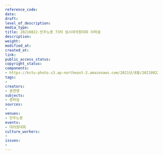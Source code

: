 ```yaml
---
reference_code: 
date: 
draft: 
level_of_description: 
media_type: 
title: 20210822-민주노총 73차 임시대의원대회 리허설
description: 
weight: 
modified_at: 
created_at: 
link: 
public_access_status: 
copyright_status: 
components:
- https://kctu-photo.s3.ap-northeast-2.amazonaws.com/2021년/8월/20210822-민주노총+73차+임시대의원대회+리허설/_1D20471.jpg
tags:
- 
creators:
- 총연맹
subjects:
- 총파업
sources:
- 
venues:
- 민주노총
events:
- 대의원대회
culture_workers:
- 
issues:
- 
---
```

